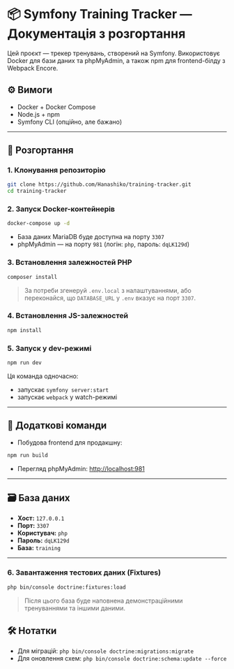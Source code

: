 # 📦 Symfony Training Tracker — Документація з розгортання

Цей проєкт — трекер тренувань, створений на Symfony. Використовує Docker для бази даних та phpMyAdmin, а також npm для frontend-білду з Webpack Encore.

## ⚙️ Вимоги

- Docker + Docker Compose
- Node.js + npm
- Symfony CLI (опційно, але бажано)

---

## 🚀 Розгортання

### 1. Клонування репозиторію

```bash
git clone https://github.com/Hanashiko/training-tracker.git
cd training-tracker
```

### 2. Запуск Docker-контейнерів

```bash
docker-compose up -d
```

- База даних MariaDB буде доступна на порту `3307`
- phpMyAdmin — на порту `981` (логін: `php`, пароль: `dqLK129d`)

### 3. Встановлення залежностей PHP

```bash
composer install
```

> За потреби згенеруй `.env.local` з налаштуваннями, або переконайся, що `DATABASE_URL` у `.env` вказує на порт `3307`.

### 4. Встановлення JS-залежностей

```bash
npm install
```

### 5. Запуск у dev-режимі

```bash
npm run dev
```

Ця команда одночасно:
- запускає `symfony server:start`
- запускає `webpack` у watch-режимі

---

## 🧪 Додаткові команди

- Побудова frontend для продакшну:

```bash
npm run build
```

- Перегляд phpMyAdmin: [http://localhost:981](http://localhost:981)

---

## 🗃️ База даних

- **Хост:** `127.0.0.1`
- **Порт:** `3307`
- **Користувач:** `php`
- **Пароль:** `dqLK129d`
- **База:** `training`

---

### 6. Завантаження тестових даних (Fixtures)

```bash
php bin/console doctrine:fixtures:load
```

> Після цього база буде наповнена демонстраційними тренуваннями та іншими даними.

## 🛠️ Нотатки

- Для міграцій: `php bin/console doctrine:migrations:migrate`
- Для оновлення схем: `php bin/console doctrine:schema:update --force`
